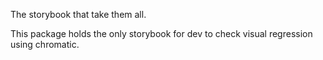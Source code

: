 The storybook that take them all.

This package holds the only storybook for dev to check visual regression using chromatic.
